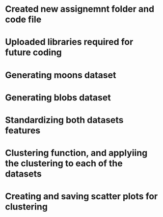 # Created new assignemnt folder and code file
# Uploaded libraries required for future coding
# Generating moons dataset
# Generating blobs dataset
# Standardizing both datasets features 
# Clustering function, and applyiing the clustering to each of the datasets
# Creating and saving scatter plots for clustering 